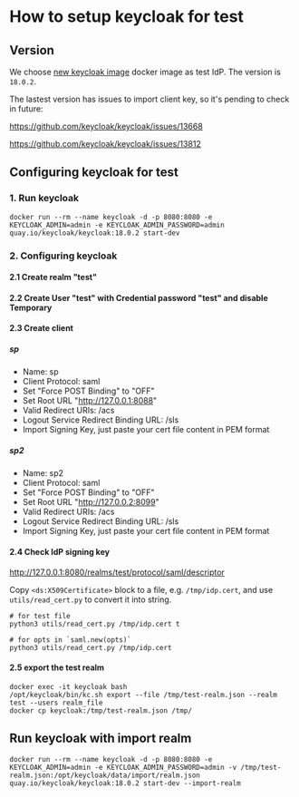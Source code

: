 # How to setup keycloak for test

## Version

We choose [new keycloak image](https://quay.io/repository/keycloak/keycloak) docker image as test IdP. The version is `18.0.2`.

The lastest version has issues to import client key, so it's pending to check in future:

https://github.com/keycloak/keycloak/issues/13668

https://github.com/keycloak/keycloak/issues/13812

## Configuring keycloak for test

### 1. Run keycloak

```
docker run --rm --name keycloak -d -p 8080:8080 -e KEYCLOAK_ADMIN=admin -e KEYCLOAK_ADMIN_PASSWORD=admin quay.io/keycloak/keycloak:18.0.2 start-dev
```

### 2. Configuring keycloak

#### 2.1 Create realm "test"

#### 2.2 Create User "test" with Credential password "test" and disable Temporary

#### 2.3 Create client

##### sp

* Name: sp
* Client Protocol: saml
* Set "Force POST Binding" to "OFF"
* Set Root URL "http://127.0.0.1:8088"
* Valid Redirect URIs: /acs
* Logout Service Redirect Binding URL: /sls
* Import Signing Key, just paste your cert file content in PEM format

##### sp2

* Name: sp2
* Client Protocol: saml
* Set "Force POST Binding" to "OFF"
* Set Root URL "http://127.0.0.2:8099"
* Valid Redirect URIs: /acs
* Logout Service Redirect Binding URL: /sls
* Import Signing Key, just paste your cert file content in PEM format

#### 2.4 Check IdP signing key

http://127.0.0.1:8080/realms/test/protocol/saml/descriptor

Copy `<ds:X509Certificate>` block to a file, e.g. `/tmp/idp.cert`, and use `utils/read_cert.py` to convert it into string.

```
# for test file
python3 utils/read_cert.py /tmp/idp.cert t

# for opts in `saml.new(opts)`
python3 utils/read_cert.py /tmp/idp.cert
```

#### 2.5 export the test realm

```
docker exec -it keycloak bash
/opt/keycloak/bin/kc.sh export --file /tmp/test-realm.json --realm test --users realm_file
docker cp keycloak:/tmp/test-realm.json /tmp/
```

## Run keycloak with import realm

```
docker run --rm --name keycloak -d -p 8080:8080 -e KEYCLOAK_ADMIN=admin -e KEYCLOAK_ADMIN_PASSWORD=admin -v /tmp/test-realm.json:/opt/keycloak/data/import/realm.json quay.io/keycloak/keycloak:18.0.2 start-dev --import-realm
```
